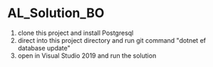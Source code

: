 # AL_Solution_BO
1. clone this project and install Postgresql
2. direct into this project directory and run git command "dotnet ef database update"
3. open in Visual Studio 2019 and run the solution
